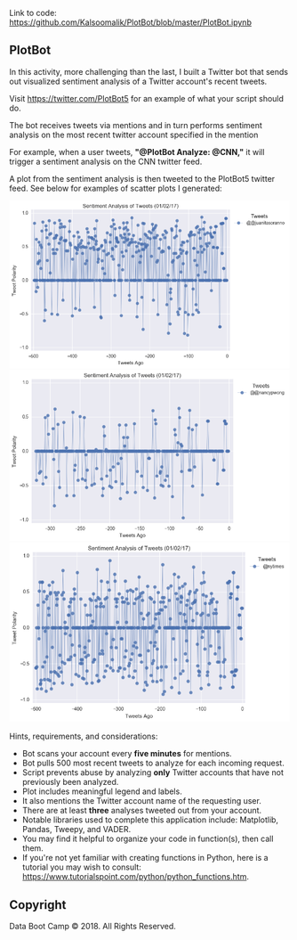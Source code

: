 
Link to code: https://github.com/Kalsoomalik/PlotBot/blob/master/PlotBot.ipynb


## PlotBot

In this activity, more challenging than the last, I built a Twitter bot that sends out visualized sentiment analysis of a Twitter account's recent tweets.

Visit <https://twitter.com/PlotBot5> for an example of what your script should do.

The bot receives tweets via mentions and in turn performs sentiment analysis on the most recent twitter account specified in the mention

For example, when a user tweets, **"@PlotBot Analyze: @CNN,"** it will trigger a sentiment analysis on the CNN twitter feed.

A plot from the sentiment analysis is then tweeted to the PlotBot5 twitter feed. See below for examples of scatter plots I generated:

![@juanitasoranno.png](Images/@juanitasoranno.png)
![@nancypwong.png](Images/@nancypwong.png)
![nytimes.png](Images/nytimes.png)

Hints, requirements, and considerations:

* Bot scans your account every **five minutes** for mentions.
* Bot pulls 500 most recent tweets to analyze for each incoming request.
* Script prevents abuse by analyzing **only** Twitter accounts that have not previously been analyzed.
* Plot includes meaningful legend and labels.
* It also mentions the Twitter account name of the requesting user.
* There are at least **three** analyses tweeted out from your account.
* Notable libraries used to complete this application include: Matplotlib, Pandas, Tweepy, and VADER.
* You may find it helpful to organize your code in function(s), then call them.
* If you're not yet familiar with creating functions in Python, here is a tutorial you may wish to consult: <https://www.tutorialspoint.com/python/python_functions.htm>.

## Copyright

Data Boot Camp © 2018. All Rights Reserved.
